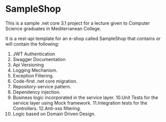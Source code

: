 # SampleShop
This is a sample .net core 3.1 project for a lecture given to Computer Science graduates in Mediterranean College.

It is a rest-api template for an e-shop called SampleShop that contains or will contain the following:

1. JWT Authentication
2. Swagger Documentation
3. Api Versioning
4. Logging Mechanism.
5. Exception Filtering.
6. Code-first .net core migration.
7. Repository-service pattern.
8. Dependency injection.
9. Business logic incorporated in the service layer.
10.Unit Tests for the service layer using Mock framework.
11.Integration tests for the Controllers.
12.Anti-xss filtering.
13. Logic based on Domain Driven Design.
